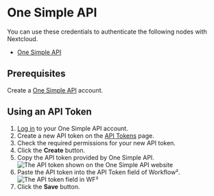 # One Simple API

You can use these credentials to authenticate the following nodes with Nextcloud.
- [One Simple API](/workflow/integrations/nodes/workflow-nodes-base.oneSimpleApi/)

## Prerequisites

Create a [One Simple API](https://onesimpleapi.com/register) account.

## Using an API Token

1. [Log in](https://onesimpleapi.com/login) to your One Simple API account.
2. Create a new API token on the [API Tokens](https://onesimpleapi.com/user/api-tokens) page.
3. Check the required permissions for your new API token.
4. Click the **Create** button.
5. Copy the API token provided by One Simple API.
![The API token shown on the One Simple API website](/_images/integrations/credentials/onesimpleapi/one_simple_api_website.png)
6. Paste the API token into the API Token field of Workflow².
![The API token field in WF²](/_images/integrations/credentials/onesimpleapi/one_simple_api_WF²_credentials.png)
7. Click the **Save** button.
